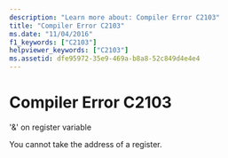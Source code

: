 ```yaml
---
description: "Learn more about: Compiler Error C2103"
title: "Compiler Error C2103"
ms.date: "11/04/2016"
f1_keywords: ["C2103"]
helpviewer_keywords: ["C2103"]
ms.assetid: dfe95972-35e9-469a-b8a8-52c849d4e4e4
---
```

# Compiler Error C2103

'&' on register variable

You cannot take the address of a register.
